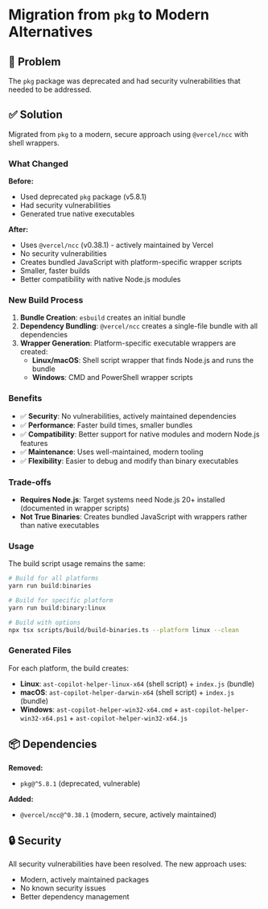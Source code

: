 # Migration from `pkg` to Modern Alternatives

## 🚨 Problem

The `pkg` package was deprecated and had security vulnerabilities that needed to be addressed.

## ✅ Solution

Migrated from `pkg` to a modern, secure approach using `@vercel/ncc` with shell wrappers.

### What Changed

**Before:**
- Used deprecated `pkg` package (v5.8.1)
- Had security vulnerabilities
- Generated true native executables

**After:**
- Uses `@vercel/ncc` (v0.38.1) - actively maintained by Vercel
- No security vulnerabilities  
- Creates bundled JavaScript with platform-specific wrapper scripts
- Smaller, faster builds
- Better compatibility with native Node.js modules

### New Build Process

1. **Bundle Creation**: `esbuild` creates an initial bundle
2. **Dependency Bundling**: `@vercel/ncc` creates a single-file bundle with all dependencies
3. **Wrapper Generation**: Platform-specific executable wrappers are created:
   - **Linux/macOS**: Shell script wrapper that finds Node.js and runs the bundle
   - **Windows**: CMD and PowerShell wrapper scripts

### Benefits

- ✅ **Security**: No vulnerabilities, actively maintained dependencies
- ✅ **Performance**: Faster build times, smaller bundles
- ✅ **Compatibility**: Better support for native modules and modern Node.js features
- ✅ **Maintenance**: Uses well-maintained, modern tooling
- ✅ **Flexibility**: Easier to debug and modify than binary executables

### Trade-offs

- **Requires Node.js**: Target systems need Node.js 20+ installed (documented in wrapper scripts)
- **Not True Binaries**: Creates bundled JavaScript with wrappers rather than native executables

### Usage

The build script usage remains the same:

```bash
# Build for all platforms
yarn run build:binaries

# Build for specific platform
yarn run build:binary:linux

# Build with options
npx tsx scripts/build/build-binaries.ts --platform linux --clean
```

### Generated Files

For each platform, the build creates:
- **Linux**: `ast-copilot-helper-linux-x64` (shell script) + `index.js` (bundle)
- **macOS**: `ast-copilot-helper-darwin-x64` (shell script) + `index.js` (bundle)  
- **Windows**: `ast-copilot-helper-win32-x64.cmd` + `ast-copilot-helper-win32-x64.ps1` + `ast-copilot-helper-win32-x64.js`

## 📦 Dependencies

**Removed:**
- `pkg@^5.8.1` (deprecated, vulnerable)

**Added:**
- `@vercel/ncc@^0.38.1` (modern, secure, actively maintained)

## 🔒 Security

All security vulnerabilities have been resolved. The new approach uses:
- Modern, actively maintained packages
- No known security issues
- Better dependency management
</invoke>
